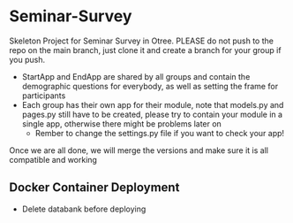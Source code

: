 # Seminar-Survey
Skeleton Project for Seminar Survey in Otree. PLEASE do not push to the repo on the main branch, just clone it and create a branch for your group if you push. 

- StartApp and EndApp are shared by all groups and contain the demographic questions for everybody, as well as setting the frame for participants
- Each group has their own app for their module, note that models.py and pages.py still have to be created, please try to contain your module in a single app, otherwise there might be problems later on
  - Rember to change the settings.py file if you want to check your app!

Once we are all done, we will merge the versions and make sure it is all compatible and working


## Docker Container Deployment
- Delete databank before deploying